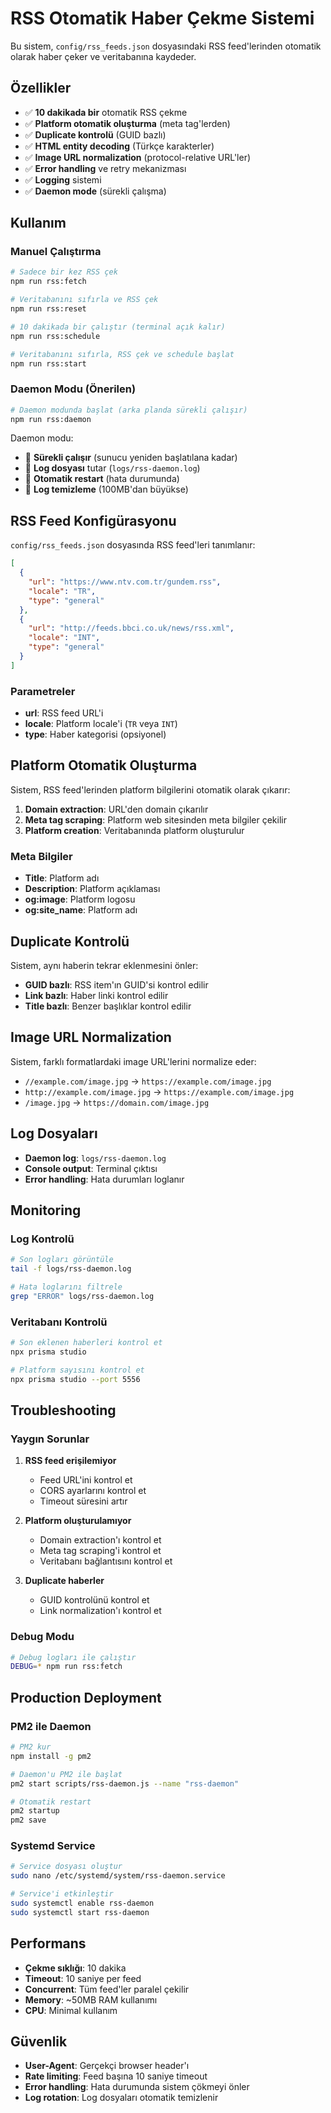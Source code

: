 # RSS Otomatik Haber Çekme Sistemi

Bu sistem, `config/rss_feeds.json` dosyasındaki RSS feed'lerinden otomatik olarak haber çeker ve veritabanına kaydeder.

## Özellikler

- ✅ **10 dakikada bir** otomatik RSS çekme
- ✅ **Platform otomatik oluşturma** (meta tag'lerden)
- ✅ **Duplicate kontrolü** (GUID bazlı)
- ✅ **HTML entity decoding** (Türkçe karakterler)
- ✅ **Image URL normalization** (protocol-relative URL'ler)
- ✅ **Error handling** ve retry mekanizması
- ✅ **Logging** sistemi
- ✅ **Daemon mode** (sürekli çalışma)

## Kullanım

### Manuel Çalıştırma

```bash
# Sadece bir kez RSS çek
npm run rss:fetch

# Veritabanını sıfırla ve RSS çek
npm run rss:reset

# 10 dakikada bir çalıştır (terminal açık kalır)
npm run rss:schedule

# Veritabanını sıfırla, RSS çek ve schedule başlat
npm run rss:start
```

### Daemon Modu (Önerilen)

```bash
# Daemon modunda başlat (arka planda sürekli çalışır)
npm run rss:daemon
```

Daemon modu:
- 🚀 **Sürekli çalışır** (sunucu yeniden başlatılana kadar)
- 📝 **Log dosyası** tutar (`logs/rss-daemon.log`)
- 🔄 **Otomatik restart** (hata durumunda)
- 🧹 **Log temizleme** (100MB'dan büyükse)

## RSS Feed Konfigürasyonu

`config/rss_feeds.json` dosyasında RSS feed'leri tanımlanır:

```json
[
  {
    "url": "https://www.ntv.com.tr/gundem.rss",
    "locale": "TR",
    "type": "general"
  },
  {
    "url": "http://feeds.bbci.co.uk/news/rss.xml",
    "locale": "INT",
    "type": "general"
  }
]
```

### Parametreler

- **url**: RSS feed URL'i
- **locale**: Platform locale'i (`TR` veya `INT`)
- **type**: Haber kategorisi (opsiyonel)

## Platform Otomatik Oluşturma

Sistem, RSS feed'lerinden platform bilgilerini otomatik olarak çıkarır:

1. **Domain extraction**: URL'den domain çıkarılır
2. **Meta tag scraping**: Platform web sitesinden meta bilgiler çekilir
3. **Platform creation**: Veritabanında platform oluşturulur

### Meta Bilgiler

- **Title**: Platform adı
- **Description**: Platform açıklaması
- **og:image**: Platform logosu
- **og:site_name**: Platform adı

## Duplicate Kontrolü

Sistem, aynı haberin tekrar eklenmesini önler:

- **GUID bazlı**: RSS item'ın GUID'si kontrol edilir
- **Link bazlı**: Haber linki kontrol edilir
- **Title bazlı**: Benzer başlıklar kontrol edilir

## Image URL Normalization

Sistem, farklı formatlardaki image URL'lerini normalize eder:

- `//example.com/image.jpg` → `https://example.com/image.jpg`
- `http://example.com/image.jpg` → `https://example.com/image.jpg`
- `/image.jpg` → `https://domain.com/image.jpg`

## Log Dosyaları

- **Daemon log**: `logs/rss-daemon.log`
- **Console output**: Terminal çıktısı
- **Error handling**: Hata durumları loglanır

## Monitoring

### Log Kontrolü

```bash
# Son logları görüntüle
tail -f logs/rss-daemon.log

# Hata loglarını filtrele
grep "ERROR" logs/rss-daemon.log
```

### Veritabanı Kontrolü

```bash
# Son eklenen haberleri kontrol et
npx prisma studio

# Platform sayısını kontrol et
npx prisma studio --port 5556
```

## Troubleshooting

### Yaygın Sorunlar

1. **RSS feed erişilemiyor**
   - Feed URL'ini kontrol et
   - CORS ayarlarını kontrol et
   - Timeout süresini artır

2. **Platform oluşturulamıyor**
   - Domain extraction'ı kontrol et
   - Meta tag scraping'i kontrol et
   - Veritabanı bağlantısını kontrol et

3. **Duplicate haberler**
   - GUID kontrolünü kontrol et
   - Link normalization'ı kontrol et

### Debug Modu

```bash
# Debug logları ile çalıştır
DEBUG=* npm run rss:fetch
```

## Production Deployment

### PM2 ile Daemon

```bash
# PM2 kur
npm install -g pm2

# Daemon'u PM2 ile başlat
pm2 start scripts/rss-daemon.js --name "rss-daemon"

# Otomatik restart
pm2 startup
pm2 save
```

### Systemd Service

```bash
# Service dosyası oluştur
sudo nano /etc/systemd/system/rss-daemon.service

# Service'i etkinleştir
sudo systemctl enable rss-daemon
sudo systemctl start rss-daemon
```

## Performans

- **Çekme sıklığı**: 10 dakika
- **Timeout**: 10 saniye per feed
- **Concurrent**: Tüm feed'ler paralel çekilir
- **Memory**: ~50MB RAM kullanımı
- **CPU**: Minimal kullanım

## Güvenlik

- **User-Agent**: Gerçekçi browser header'ı
- **Rate limiting**: Feed başına 10 saniye timeout
- **Error handling**: Hata durumunda sistem çökmeyi önler
- **Log rotation**: Log dosyaları otomatik temizlenir

